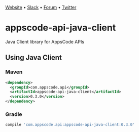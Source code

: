 [Website](https://appscode.com) • [Slack](https://slack.appscode.com) • [Forum](https://discuss.appscode.com) • [Twitter](https://twitter.com/AppsCodeHQ)

# appscode-api-java-client
Java Client library for AppsCode APIs

## Using Java Client
### Maven
```xml
<dependency>
  <groupId>com.appscode.api</groupId>
  <artifactId>appscode-api-java-client</artifactId>
  <version>0.3.0</version>
</dependency>
```
### Gradle
```groovy
compile 'com.appscode.api:appscode-api-java-client:0.3.0'
```
